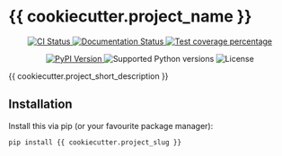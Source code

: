 # {{ cookiecutter.project_name }}

<p align="center">
  <a href="https://github.com/{{ cookiecutter.github_username }}/{{ cookiecutter.project_slug }}/actions?query=workflow%3ACI">
    <img src="https://img.shields.io/github/workflow/status/{{ cookiecutter.github_username }}/{{ cookiecutter.project_slug }}/CI/main?label=CI&logo=github&style=flat-square" alt="CI Status" >
  </a>
  <a href="https://{{ cookiecutter.project_slug }}.readthedocs.io">
    <img src="https://img.shields.io/readthedocs/{{ cookiecutter.project_slug }}.svg?logo=read-the-docs&logoColor=fff&style=flat-square" alt="Documentation Status">
  </a>
  <a href="https://codecov.io/gh/{{ cookiecutter.github_username }}/{{ cookiecutter.project_slug }}">
    <img src="https://img.shields.io/codecov/c/github/{{ cookiecutter.github_username }}/{{ cookiecutter.project_slug }}.svg?logo=codecov&logoColor=fff&style=flat-square" alt="Test coverage percentage">
  </a>
</p>
<p align="center">
  <a href="https://pypi.org/project/{{ cookiecutter.project_slug }}/">
    <img src="https://img.shields.io/pypi/v/{{ cookiecutter.project_slug }}.svg?logo=python&logoColor=fff&style=flat-square" alt="PyPI Version">
  </a>
  <img src="https://img.shields.io/pypi/pyversions/{{ cookiecutter.project_slug }}.svg?style=flat-square&logo=python&amp;logoColor=fff" alt="Supported Python versions">
  <img src="https://img.shields.io/pypi/l/{{ cookiecutter.project_slug }}.svg?style=flat-square" alt="License">
</p>


{{ cookiecutter.project_short_description }}

## Installation

Install this via pip (or your favourite package manager):

`pip install {{ cookiecutter.project_slug }}`


